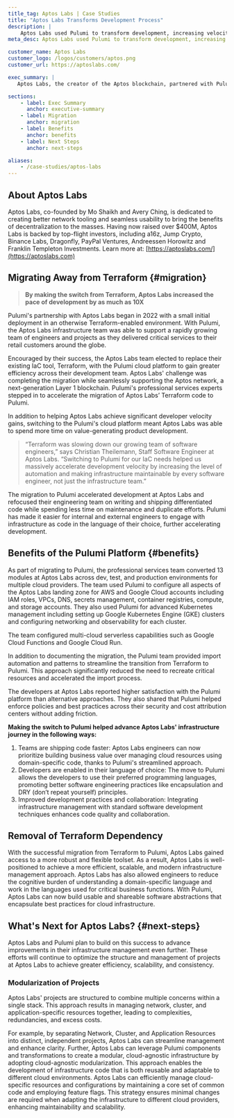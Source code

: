 ```yaml
---
title_tag: Aptos Labs | Case Studies
title: "Aptos Labs Transforms Development Process"
description: |
    Aptos Labs used Pulumi to transform development, increasing velocity by up to 10X while improving security, compliance, and cost control.
meta_desc: Aptos Labs used Pulumi to transform development, increasing velocity by up to 10X while improving security, compliance, and cost control.

customer_name: Aptos Labs
customer_logo: /logos/customers/aptos.png
customer_url: https://aptoslabs.com/

exec_summary: |
   Aptos Labs, the creator of the Aptos blockchain, partnered with Pulumi in 2022 to transform their development process and replace Terraform. By adopting Pulumi's cloud engineering platform, Aptos Labs increased development velocity by up to 10X, improved security, compliance, and cost control, and empowered developers to use their preferred programming languages. Pulumi's professional services team migrated Aptos Labs' existing Terraform code, configured the Aptos landing zones for AWS and Google Cloud, and set up Kubernetes clusters and serverless functions. Aptos Labs is now positioned for greater efficiency and scalability, with plans to further modularize projects using Pulumi to reduce complexity, increase code reuse, and enhance flexibility across different cloud environments.

sections:
    - label: Exec Summary
      anchor: executive-summary
    - label: Migration
      anchor: migration
    - label: Benefits
      anchor: benefits
    - label: Next Steps
      anchor: next-steps

aliases:
    - /case-studies/aptos-labs
---
```


## About Aptos Labs

Aptos Labs, co-founded by Mo Shaikh and Avery Ching, is dedicated to creating better network tooling and seamless usability to bring the benefits of decentralization to the masses. Having now raised over $400M, Aptos Labs is backed by top-flight investors, including a16z, Jump Crypto, Binance Labs, Dragonfly, PayPal Ventures, Andreessen Horowitz and Franklin Templeton Investments. Learn more at: [https://aptoslabs.com/](https://aptoslabs.com)

## Migrating Away from Terraform {#migration}

> **By making the switch from Terraform, Aptos Labs increased the pace of development by as much as 10X**

Pulumi's partnership with Aptos Labs began in 2022 with a small initial deployment in an otherwise Terraform-enabled environment. With Pulumi, the Aptos Labs infrastructure team was able to support a rapidly growing team of engineers and projects as they delivered critical services to their retail customers around the globe.

Encouraged by their success, the Aptos Labs team elected to replace their existing IaC tool, Terraform, with the Pulumi cloud platform to gain greater efficiency across their development team. Aptos Labs' challenge was completing the migration while seamlessly supporting the Aptos network, a next-generation Layer 1 blockchain. Pulumi's professional services experts stepped in to accelerate the migration of Aptos Labs’ Terraform code to Pulumi.

In addition to helping Aptos Labs achieve significant developer velocity gains, switching to the Pulumi's cloud platform meant Aptos Labs was able to spend more time on value-generating product development.

> “Terraform was slowing down our growing team of software engineers,” says Christian Theilemann, Staff Software Engineer at Aptos Labs. “Switching to Pulumi for our IaC needs helped us massively accelerate development velocity by increasing the level of automation and making infrastructure maintainable by every software engineer, not just the infrastructure team.”

The migration to Pulumi accelerated development at Aptos Labs and refocused their engineering team on writing and shipping differentiated code while spending less time on maintenance and duplicate efforts. Pulumi has made it easier for internal and external engineers to engage with infrastructure as code in the language of their choice, further accelerating development.

## Benefits of the Pulumi Platform {#benefits}

As part of migrating to Pulumi, the professional services team converted 13 modules at Aptos Labs across dev, test, and production environments for multiple cloud providers. The team used Pulumi to configure all aspects of the Aptos Labs landing zone for AWS and Google Cloud accounts including IAM roles, VPCs, DNS, secrets management, container registries, compute, and storage accounts. They also used Pulumi for advanced Kubernetes management including setting up Google Kubernetes Engine (GKE) clusters and configuring networking and observability for each cluster.

The team configured multi-cloud serverless capabilities such as Google Cloud Functions and Google Cloud Run.

In addition to documenting the migration, the Pulumi team provided import automation and patterns to streamline the transition from Terraform to Pulumi. This approach significantly reduced the need to recreate critical resources and accelerated the import process.

The developers at Aptos Labs reported higher satisfaction with the Pulumi platform than alternative approaches. They also shared that Pulumi helped enforce policies and best practices across their security and cost attribution centers without adding friction.

**Making the switch to Pulumi helped advance Aptos Labs' infrastructure journey in the following ways:**

1. Teams are shipping code faster: Aptos Labs engineers can now prioritize building business value over managing cloud resources using domain-specific code, thanks to Pulumi's streamlined approach.
2. Developers are enabled in their language of choice: The move to Pulumi allows the developers to use their preferred programming languages, promoting better software engineering practices like encapsulation and DRY (don’t repeat yourself) principles.
3. Improved development practices and collaboration: Integrating infrastructure management with standard software development techniques enhances code quality and collaboration.

## Removal of Terraform Dependency

With the successful migration from Terraform to Pulumi, Aptos Labs gained access to a more robust and flexible toolset. As a result, Aptos Labs is well-positioned to achieve a more efficient, scalable, and modern infrastructure management approach. Aptos Labs has also allowed engineers to reduce the cognitive burden of understanding a domain-specific language and work in the languages used for critical business functions. With Pulumi, Aptos Labs can now build usable and shareable software abstractions that encapsulate best practices for cloud infrastructure.

## What's Next for Aptos Labs? {#next-steps}

Aptos Labs and Pulumi plan to build on this success to advance improvements in their infrastructure management even further. These efforts will continue to optimize the structure and management of projects at Aptos Labs to achieve greater efficiency, scalability, and consistency.

### Modularization of Projects

Aptos Labs' projects are structured to combine multiple concerns within a single stack. This approach results in managing network, cluster, and application-specific resources together, leading to complexities, redundancies, and excess costs.

For example, by separating Network, Cluster, and Application Resources into distinct, independent projects, Aptos Labs can streamline management and enhance clarity. Further, Aptos Labs can leverage Pulumi components and transformations to create a modular, cloud-agnostic infrastructure by adopting cloud-agnostic modularization. This approach enables the development of infrastructure code that is both reusable and adaptable to different cloud environments. Aptos Labs can efficiently manage cloud-specific resources and configurations by maintaining a core set of common code and employing feature flags. This strategy ensures minimal changes are required when adapting the infrastructure to different cloud providers, enhancing maintainability and scalability.
